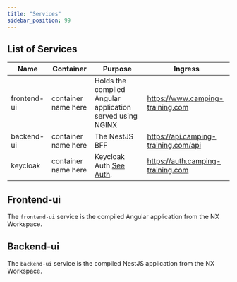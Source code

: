 ```yaml
---
title: "Services"
sidebar_position: 99
---
```


## List of Services

| Name        | Container           | Purpose                                                   | Ingress                              |
| ----------- | ------------------- | --------------------------------------------------------- | ------------------------------------ |
| frontend-ui | container name here | Holds the compiled Angular application served using NGINX | https://www.camping-training.com     |
| backend-ui  | container name here | The NestJS BFF                                            | https://api.camping-training.com/api |
| keycloak    | container name here | Keycloak Auth [See Auth](auth).                           | https://auth.camping-training.com    |

## Frontend-ui

The `frontend-ui` service is the compiled Angular application from the NX Workspace.

## Backend-ui

The `backend-ui` service is the compiled NestJS application from the NX Workspace.

